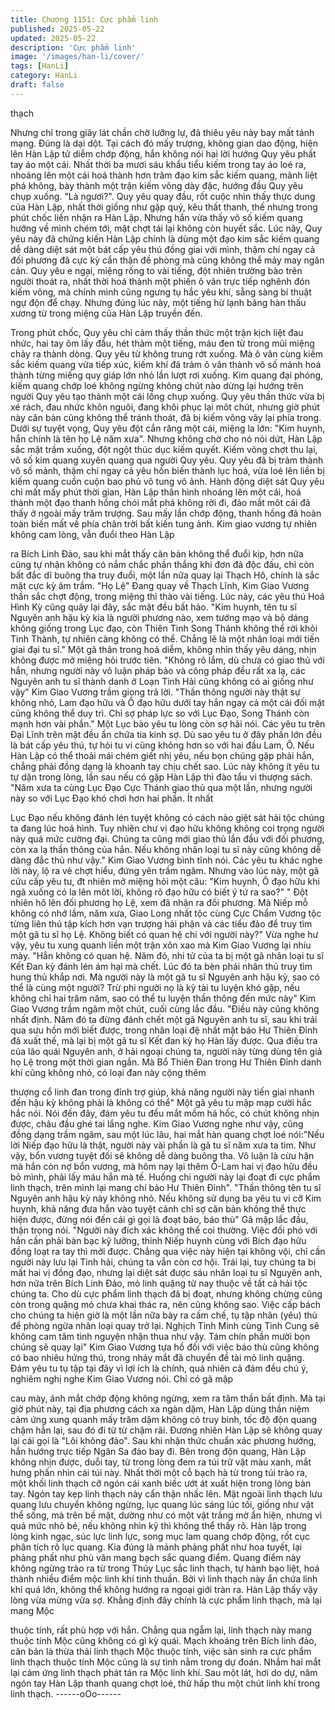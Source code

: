 ```yaml
---
title: Chương 1151: Cực phẩm linh
published: 2025-05-22
updated: 2025-05-22
description: 'Cực phẩm linh'
image: '/images/han-li/cover/'
tags: [HanLi]
category: HanLi
draft: false
---
```


thạch

Nhưng chỉ trong giây lát chần chờ lưỡng lự, đã thiêu yêu này bay
mất tánh mạng. Đúng là dại dột.
Tại cách đó mấy trượng, không gian dao động, hiện lên Hàn Lập
tử diễm chớp động, hắn không nói hai lời hướng Quy yêu phất tay
áo một cái.
Nhất thời ba mươi sáu khẩu tiểu kiếm trong tay áo loé ra, nhoáng
lên một cái hoá thành hơn trăm đạo kim sắc kiếm quang, mãnh
liệt phá không, bày thành một trận kiếm võng dày đặc, hướng đầu
Quy yêu chụp xuống.
"Là ngươi?".
Quy yêu quay đầu, rốt cuộc nhìn thấy thực dung của Hàn Lập,
nhất thời giống như gặp quỷ, kêu thất thanh, thế nhưng trong phút
chốc liền nhận ra Hàn Lập. Nhưng hắn vừa thấy vô số kiếm
quang hướng về mình chém tới, mặt chợt tái lại không còn huyết
sắc.
Lúc nãy, Quy yêu này đã chứng kiến Hàn Lập chính là dùng một
đạo kim sắc kiếm quang dễ dàng diệt sát một bát cấp yêu thú
đồng giai với mình, thậm chí ngay cả đối phương đã cực kỳ cẩn
thận đề phòng mà cũng không thể mảy may ngăn cản.
Quy yêu e ngại, miệng rống to vài tiếng, đột nhiên trường bào trên
người thoát ra, nhất thời hoá thành một phiến ô vân trực tiếp
nghênh đón kiếm võng, mà chính mình cũng ngưng tụ hắc yêu
khí, sẵng sàng bí thuật ngự độn để chạy. Nhưng đúng lúc này,
một tiếng hừ lạnh băng hàn thấu xương từ trong miệng của Hàn
Lập truyền đến.

Trong phút chốc, Quy yêu chỉ cảm thấy thần thức một trận kịch
liệt đau nhức, hai tay ôm lấy đầu, hét thảm một tiếng, máu đen từ
trong mũi miệng chảy ra thành dòng.
Quy yêu từ không trung rớt xuống.
Mà ô vân cùng kiếm sắc kiếm quang vừa tiếp xúc, kiếm khí đã
trảm ô vân thành vô số mảnh hoá thành từng miếng quy giáp lớn
nhỏ lần lượt rơi xuống.
Kim quang đại phóng, kiếm quang chớp loé không ngừng không
chút nào dừng lại hướng trên người Quy yêu tạo thành một cái
lồng chụp xuống.
Quy yêu thần thức vừa bị xé rách, đau nhức khôn nguôi, đang
khôi phục lại môt chút, nhưng giờ phút này căn bản cũng không
thể tránh thoát, đã bị kiếm võng vây lại phía trong.
Dưới sự tuyệt vọng, Quy yêu đột cắn răng một cái, miệng la lớn:
"Kim huynh, hắn chính là tên họ Lệ năm xưa".
Nhưng không chờ cho nó nói dứt, Hàn Lập sắc mặt trầm xuống,
đột ngột thúc dục kiếm quyết.
Kiếm võng chợt thu lại, vô số kim quang xuyên quang qua người
Quy yêu. Quy yêu đã bị trảm thành vô số mảnh, thậm chí ngay cả
yêu hồn biến thành lục hoả, vừa loé lên liền bị kiếm quang cuồn
cuộn bao phủ vô tung vô ảnh.
Hành động diệt sát Quy yêu chỉ mất mấy phút thời gian, Hàn Lập
thân hình nhoáng lên một cái, hoá thành một đạo thanh hồng chói
mắt phá không rời đi, đảo mắt môt cái đã thấy ở ngoài mấy trăm
trượng.
Sau mấy lần chớp động, thanh hồng đã hoàn toàn biến mất về
phía chân trời bất kiến tung ảnh.
Kim giao vương tự nhiên không cam lòng, vẫn đuổi theo Hàn Lập

ra Bích Linh Đảo, sau khi mắt thấy căn bản không thể đuổi kịp,
hơn nữa cũng tự nhận không có nắm chắc phần thắng khi đơn đả
độc đấu, chỉ còn bất đắc dĩ buông tha truy đuổi, một lần nữa quay
lại Thạch Hô, chính là sắc mặt cực kỳ âm trầm.
"Họ Lệ"
Đang quay về Thạch Lĩnh, Kim Giao Vương thần sắc chợt động,
trong miệng thì thào vài tiếng.
Lúc này, các yêu thú Hoá Hình Kỳ cũng quây lại đây, sắc mặt đều
bất hảo.
"Kim huynh, tên tu sĩ Nguyên anh hậu kỳ kia là người phương
nào, xem tướng mạo và bộ dáng không giống trong Lục đạo, còn
Thiên Tinh Song Thánh không thể rời khỏi Tinh Thành, tự nhiên
càng không có thể. Chẳng lẽ là một nhân loại mới tiến giai đại tu
sĩ." Một gã thân trong hoả diễm, không nhìn thấy yêu dáng, nhịn
không được mở miệng hỏi trước tiên.
"Không rõ lắm, dù chưa có giao thủ với hắn, nhưng người này vô
luận pháp bảo và công pháp đều rất xa lạ, các Nguyên anh tu sĩ
thành danh ở Loạn Tinh Hải cũng không có ai giống như vậy" Kim
Giao Vương trầm giọng trả lời.
"Thần thông người này thật sự không nhỏ, Lam đạo hữu và Ô đạo
hữu dưới tay hắn ngay cả một cái đối mặt cũng không thể duy trì.
Chỉ sợ pháp lực so với Lục Đạo, Song Thánh còn mạnh hơn vài
phần." Một Lục bào yêu tu lòng còn sợ hãi nói. Các yêu tu trên
Đại Lĩnh trên mặt đều ẩn chứa tia kinh sợ.
Dù sao yêu tu ở đây phần lớn đều là bát cấp yêu thú, tự hỏi tu vi
cũng không hơn so với hai đầu Lam, Ô. Nếu Hàn Lập có thể thoải
mái chém giết nhị yêu, nếu bọn chúng gặp phải hắn, chẳng phải
đồng dạng là khoanh tay chịu chết sao. Lúc này không ít yêu tu tự
dặn trong lòng, lần sau nếu có gặp Hàn Lập thì đào tẩu vi thượng
sách.
"Năm xưa ta cùng Lục Đạo Cực Thánh giao thủ qua một lần,
nhưng người này so với Lục Đạo khó chơi hơn hai phần. Ít nhất

Lục Đạo nếu không đánh lén tuyệt không có cách nào giệt sát hải
tộc chúng ta đang lúc hoá hình. Tuy nhiên chư vị đạo hữu không
không coi trọng người này quá mức cường đại. Chúng ta cũng
mới giao thủ lần đầu với đối phương, còn xa lạ thần thông của
hắn. Nếu không nhân loại tu sĩ này cũng không dễ dàng đắc thủ
như vậy." Kim Giao Vương bình tĩnh nói.
Các yêu tu khác nghe lời này, lộ ra vẻ chợt hiểu, đứng yên trầm
ngâm.
Nhưng vào lúc này, một gã cửu cấp yêu tu, đt nhiên mở miệng hỏi
một câu:
"Kim huynh, Ô đạo hữu khi ngã xuống có la lên môt lời, không rõ
đạo hữu có biết ý tứ ra sao?"
" Đột nhiên hô lên đối phương họ Lệ, xem đã nhận ra đối phương.
Mà Niếp mỗ không có nhớ lầm, năm xưa, Giao Long nhất tộc
cùng Cực Chẩm Vương tộc từng liên thủ tập kích hơn vạn trượng
hải phận và các tiểu đảo để truy tìm một gã tu sĩ họ Lệ. Không
biết có quan hệ chi với người này?"
Vừa nghe hư vậy, yêu tu xung quanh liền một trận xôn xao mà
Kim Giao Vương lại nhíu mày.
"Hẳn không có quan hệ. Năm đó, nhi tử của ta bị một gã nhân loại
tu sĩ Kết Đan kỳ đánh lén ám hại mà chết. Lúc đó ta bèn phái
nhân thủ truy tìm hung thủ khắp nơi. Mà người này là một gã tu sĩ
Nguyên anh hậu kỳ, sao có thể là cùng một người? Trừ phi người
nọ là kỳ tài tu luyện khó gặp, nếu không chỉ hai trăm năm, sao có
thể tu luyện thần thông đến mức này" Kim Giao Vương trầm
ngâm một chút, cuối cùng lắc đầu.
"Điều này cũng không nhất định. Năm đó ta đừng đánh chết một
gã Nguyên anh tu sĩ, sau khi trải qua sưu hồn mới biết được, trong
nhân loại đệ nhất mật báo Hư Thiên Đỉnh đã xuất thế, mà lại bị
một gã tu sĩ Kết đan kỳ họ Hàn lấy được. Qua điều tra của lão
quái Nguyên anh, ở hải ngoại chúng ta, người này từng dùng tên
giả họ Lệ trong một thời gian ngắn. Mà Bổ Thiên Đan trong Hư
Thiên Đỉnh danh khí cũng không nhỏ, có loại đan này cộng thêm

thượng cổ linh đan trong đỉnh trợ giúp, khả năng người này tiến
giai nhanh đến hậu kỳ không phải là không có thể" Một gã yêu tu
mập mạp cười hắc hắc nói.
Nói đến đây, đám yêu tu đều mắt mồm há hốc, có chút không
nhịn được, châu đầu ghé tai lắng nghe.
Kim Giao Vương nghe như vậy, cũng đồng dạng trầm ngâm, sau
một lúc lâu, hai mắt hàn quang chợt loé nói:"Nếu lời Niếp đạo hữu
là thật, người này vài phần là gã tu sĩ năm xưa ta tìm. Như vậy,
bổn vương tuyệt đối sẽ không dễ dàng buông tha. Vô luận là cừu
hận mà hắn còn nợ bổn vương, mà hôm nay lại thêm Ô-Lam hai
vị đạo hữu đều bỏ mình, phải lấy máu hắn mà tế. Huống chi
người này lại đoạt đi cực phẩm linh thạch, trên mình lại mang chí
bảo Hư Thiên Đỉnh".
"Thần thông tên tu sĩ Nguyên anh hậu kỳ này không nhỏ. Nếu
không sử dụng ba yêu tu vi cỡ Kim huynh, khả năng đưa hắn vào
tuyệt cảnh chỉ sợ căn bản không thể thực hiện được, đừng nói
đến cái gì gọi là đoạt bảo, báo thù" Gã mập lắc đầu, thận trọng
nói.
"Người này đích xác không thể coi thường. Việc đối phó với hắn
cần phải bàn bạc kỹ lưỡng, thỉnh Niếp huynh cùng với Bích đạo
hữu đồng loạt ra tay thì mới được. Chẳng qua việc này hiện tại
không vội, chỉ cần người này lưu lại Tinh hải, chúng ta vẫn còn cơ
hội. Trái lại, tuy chúng ta bị mất hai vị đồng đạo, nhưng lại diệt sát
được sáu nhân loại tu sĩ Nguyên anh, hơn nữa trên Bích Linh
Đảo, mỏ linh quặng từ nay thuộc về tất cả hải tộc chúng ta. Cho
dù cực phẩm linh thạch đã bị đoạt, nhưng không chừng cũng còn
trong quặng mỏ chưa khai thác ra, nên cũng không sao. Việc cấp
bách cho chúng ta hiện giờ là một lần nữa bày ra cấm chế, tụ tập
nhân (yêu) thủ để phòng ngừa nhân loại quay trở lại. Nghịch Tinh
Minh cùng Tinh Cung sẽ không cam tâm tình nguyện nhận thua
như vậy. Tám chín phần mười bọn chúng sẽ quay lại" Kim Giao
Vương tựa hồ đối với việc báo thù cũng không có bao nhiêu hứng
thú, trong nháy mắt đã chuyển đề tài mỏ linh quặng.
Đám yêu tu tụ tập tại đây vì lợi ích là chính, quả nhiên cả đám
đều chú ý, nghiêm nghị nghe Kim Giao Vương nói. Chỉ có gã mập

cau mày, ánh mắt chớp động không ngừng, xem ra tâm thần bất
định.
Mà tại giờ phút này, tại địa phương cách xa ngàn dặm, Hàn Lập
dùng thần niệm cảm ứng xung quanh mấy trăm dặm không có
truy binh, tốc độ độn quang chậm hẳn lại, sau đó đi từ từ chậm
rãi.
Đương nhiên Hàn Lập sẽ không quay lại cái gọi là "Lôi không
đảo". Sau khi nhận thức chuẩn xác phương hướng, hắn hướng
trực tiếp Ngân Sa đảo bay đi.
Bên trong độn quang, Hàn Lập không nhịn được, duỗi tay, từ
trong lòng đem ra túi trữ vật màu xanh, mắt hưng phấn nhìn cái
túi này.
Nhất thời một cỗ bạch hà từ trong túi trào ra, một khối linh thạch
cỡ ngón cái xanh biếc ướt át xuất hiện trong lòng bàn tay.
Ngón tay kẹp linh thạch này cẩn thận nhấc lên.
Mặt ngoài linh thạch lưu quang lưu chuyển không ngừng, lục
quang lúc sáng lúc tối, giống như vật thể sống, mà trên bề mặt,
dường như có một vật trắng mờ ẩn hiện, nhưng vì quá mức nhỏ
bé, nếu không nhìn kỹ thì không thể thấy rõ.
Hàn lập trong lòng kinh ngạc, súc lực linh lực, song mục lam
quang chớp động, rốt cục phân tích rõ lục quang.
Kia đúng là mảnh phảng phất như hoa tuyết, lại phảng phất như
phù văn mang bạch sắc quang điểm.
Quang điểm này không ngừng trào ra từ trong Thúy Lục sắc linh
thạch, tự hành bạo liệt, hoá thành nhiều điểm mộc linh khí tinh
thuần. Bởi vì linh thạch này ẩn chứa linh khí quá lớn, không thể
không hướng ra ngoại giới tràn ra.
Hàn Lập thấy vậy lòng vừa mừng vừa sợ.
Khẳng định đây chính là cực phẩm linh thạch, mà lại mang Mộc

thuộc tính, rất phù hợp với hắn.
Chẳng qua ngẫm lại, linh thạch này mang thuộc tính Mộc cũng
không có gì kỳ quái. Mạch khoáng trên Bích linh đảo, căn bản là
thừa thải linh thạch Mộc thuộc tính, việc sản sinh ra cực phẩm
linh thạch thuộc tính Mộc cũng là sự tình nằm trong dự đoán.
Nhắm hai mắt lại cảm ứng linh thạch phát tán ra Mộc linh khí.
Sau một lát, hơi do dự, năm ngón tay Hàn Lập thanh quang chợt
loé, thử hấp thu một chút linh khí trong linh thạch.
------oOo------
